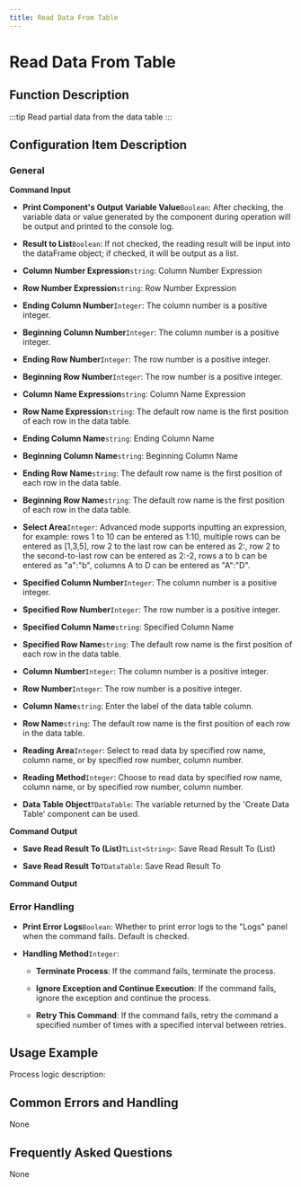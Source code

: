 ```yaml
---
title: Read Data From Table
---
```


# Read Data From Table

## Function Description

:::tip 
Read partial data from the data table
:::

## Configuration Item Description

### General

**Command Input**

- **Print Component's Output Variable Value**`Boolean`: After checking, the variable data or value generated by the component during operation will be output and printed to the console log.

- **Result to List**`Boolean`: If not checked, the reading result will be input into the dataFrame object; if checked, it will be output as a list.

- **Column Number Expression**`string`: Column Number Expression

- **Row Number Expression**`string`: Row Number Expression

- **Ending Column Number**`Integer`: The column number is a positive integer.

- **Beginning Column Number**`Integer`: The column number is a positive integer.

- **Ending Row Number**`Integer`: The row number is a positive integer.

- **Beginning Row Number**`Integer`: The row number is a positive integer.

- **Column Name Expression**`string`: Column Name Expression

- **Row Name Expression**`string`: The default row name is the first position of each row in the data table.

- **Ending Column Name**`string`: Ending Column Name

- **Beginning Column Name**`string`: Beginning Column Name

- **Ending Row Name**`string`: The default row name is the first position of each row in the data table.

- **Beginning Row Name**`string`: The default row name is the first position of each row in the data table.

- **Select Area**`Integer`: Advanced mode supports inputting an expression, for example: rows 1 to 10 can be entered as 1:10, multiple rows can be entered as [1,3,5], row 2 to the last row can be entered as 2:, row 2 to the second-to-last row can be entered as 2:-2, rows a to b can be entered as "a":"b", columns A to D can be entered as "A":"D".

- **Specified Column Number**`Integer`: The column number is a positive integer.

- **Specified Row Number**`Integer`: The row number is a positive integer.

- **Specified Column Name**`string`: Specified Column Name

- **Specified Row Name**`string`: The default row name is the first position of each row in the data table.

- **Column Number**`Integer`: The column number is a positive integer.

- **Row Number**`Integer`: The row number is a positive integer.

- **Column Name**`string`: Enter the label of the data table column.

- **Row Name**`string`: The default row name is the first position of each row in the data table.

- **Reading Area**`Integer`: Select to read data by specified row name, column name, or by specified row number, column number.

- **Reading Method**`Integer`: Choose to read data by specified row name, column name, or by specified row number, column number.

- **Data Table Object**`TDataTable`: The variable returned by the 'Create Data Table' component can be used.


**Command Output**

- **Save Read Result To (List)**`TList<String>`: Save Read Result To (List)

- **Save Read Result To**`TDataTable`: Save Read Result To


**Command Output**

### Error Handling

- **Print Error Logs**`Boolean`: Whether to print error logs to the "Logs" panel when the command fails. Default is checked. 

- **Handling Method**`Integer`:

    - **Terminate Process**: If the command fails, terminate the process.

    - **Ignore Exception and Continue Execution**: If the command fails, ignore the exception and continue the process.

    - **Retry This Command**: If the command fails, retry the command a specified number of times with a specified interval between retries.

## Usage Example

Process logic description:

## Common Errors and Handling

None

## Frequently Asked Questions

None

